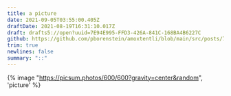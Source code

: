```yaml
---
title: a picture
date: 2021-09-05T03:55:00.405Z
draftDate: 2021-08-19T16:31:10.017Z
draft: drafts5://open?uuid=7E94E995-FFD3-426A-841C-168BA4B6227C
github: https://github.com/pborenstein/amoxtentli/blob/main/src/posts/7e94e995-ffd3-426a-841c-168ba4b6227c.md
trim: true
newlines: false
summary: "::"
---
```



{% image "https://picsum.photos/600/600?gravity=center&random", 'picture' %}
